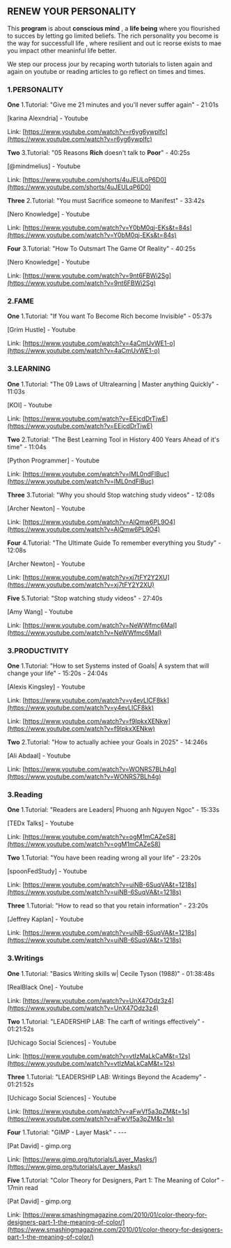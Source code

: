 ## RENEW YOUR PERSONALITY

This **program** is about **conscious mind** , a **life being** where you flourished to succes by letting go limited beliefs. The rich personality you become is the way for successfull life , where resilient and out ic reorse exists to mae you impact other meaninful life better.

We step our process jour by recaping worth tutorials to listen again and again on youtube or reading articles to go reflect on times and times.

### 1.PERSONALITY

**One**
1.Tutorial: "Give me 21 minutes and you'll never suffer again" - 21:01s

[karina Alexndria] - Youtube

Link: [https://www.youtube.com/watch?v=r6yg6ywplfc](https://www.youtube.com/watch?v=r6yg6ywplfc)

**Two**
3.Tutorial: "05 Reasons **Rich** doesn't talk to **Poor**" - 40:25s

[@mindmelius] - Youtube

Link: [https://www.youtube.com/shorts/4uJEULqP6D0](https://www.youtube.com/shorts/4uJEULqP6D0)

**Three**
2.Tutorial: "You must Sacrifice someone to Manifest" - 33:42s

[Nero Knowledge] - Youtube

Link: [https://www.youtube.com/watch?v=Y0bM0qj-EKs&t=84s](https://www.youtube.com/watch?v=Y0bM0qj-EKs&t=84s)

**Four**
3.Tutorial: "How To Outsmart The Game Of Reality" - 40:25s

[Nero Knowledge] - Youtube

Link: [https://www.youtube.com/watch?v=9nt6FBWi2Sg](https://www.youtube.com/watch?v=9nt6FBWi2Sg)

### 2.FAME

**One**
1.Tutorial: "If You want To Become Rich become Invisible" - 05:37s

[Grim Hustle] - Youtube

Link: [https://www.youtube.com/watch?v=4aCmUvWE1-o](https://www.youtube.com/watch?v=4aCmUvWE1-o)

### 3.LEARNING

**One**
1.Tutorial: "The 09 Laws of Ultralearning | Master anything Quickly" - 11:03s

[KOI] - Youtube

Link: [https://www.youtube.com/watch?v=EEjcdDrTjwE](https://www.youtube.com/watch?v=EEjcdDrTjwE)

**Two**
2.Tutorial: "The Best Learning Tool in History 400 Years Ahead of it's time" - 11:04s

[Python Programmer] - Youtube

Link: [https://www.youtube.com/watch?v=lML0ndFlBuc](https://www.youtube.com/watch?v=lML0ndFlBuc)

**Three**
3.Tutorial: "Why you should Stop watching study videos" - 12:08s

[Archer Newton] - Youtube

Link: [https://www.youtube.com/watch?v=AlQmw6PL9O4](https://www.youtube.com/watch?v=AlQmw6PL9O4)

**Four**
4.Tutorial: "The Ultimate Guide To remember everything you Study" - 12:08s

[Archer Newton] - Youtube

Link: [https://www.youtube.com/watch?v=xj7tFY2Y2XU](https://www.youtube.com/watch?v=xj7tFY2Y2XU)

**Five**
5.Tutorial: "Stop watching study videos" - 27:40s

[Amy Wang] - Youtube

Link: [https://www.youtube.com/watch?v=NeWWfmc6MaI](https://www.youtube.com/watch?v=NeWWfmc6MaI)

### 3.PRODUCTIVITY

**One**
1.Tutorial: "How to set Systems insted of Goals| A system that will change your life" - 15:20s - 24:04s

[Alexis Kingsley] - Youtube

Link: [https://www.youtube.com/watch?v=y4evLICF8kk](https://www.youtube.com/watch?v=y4evLICF8kk)

Link: [https://www.youtube.com/watch?v=f9IpkxXENkw](https://www.youtube.com/watch?v=f9IpkxXENkw)

**Two**
2.Tutorial: "How to actually achiee your Goals in 2025" - 14:246s

[Ali Abdaal] - Youtube

Link: [https://www.youtube.com/watch?v=WONRS7BLh4g](https://www.youtube.com/watch?v=WONRS7BLh4g)

### 3.Reading

**One**
1.Tutorial: "Readers are Leaders| Phuong anh Nguyen Ngoc" - 15:33s

[TEDx Talks] - Youtube

Link: [https://www.youtube.com/watch?v=ogM1mCAZeS8](https://www.youtube.com/watch?v=ogM1mCAZeS8)

**Two**
1.Tutorial: "You have been reading wrong all your life" - 23:20s

[spoonFedStudy] - Youtube

Link: [https://www.youtube.com/watch?v=uiNB-6SuqVA&t=1218s](https://www.youtube.com/watch?v=uiNB-6SuqVA&t=1218s)

**Three**
1.Tutorial: "How to read so that you retain information" - 23:20s

[Jeffrey Kaplan] - Youtube

Link: [https://www.youtube.com/watch?v=uiNB-6SuqVA&t=1218s](https://www.youtube.com/watch?v=uiNB-6SuqVA&t=1218s)

### 3.Writings

**One**
1.Tutorial: "Basics Writing skills w| Cecile Tyson (1988)" - 01:38:48s

[RealBlack One] - Youtube

Link: [https://www.youtube.com/watch?v=UnX47Odz3z4](https://www.youtube.com/watch?v=UnX47Odz3z4)

**Two**
1.Tutorial: "LEADERSHIP LAB: The carft of writings effectively" - 01:21:52s

[Uchicago Social Sciences] - Youtube

Link: [https://www.youtube.com/watch?v=vtIzMaLkCaM&t=12s](https://www.youtube.com/watch?v=vtIzMaLkCaM&t=12s)

**Three**
1.Tutorial: "LEADERSHIP LAB: Writings Beyond the Academy" - 01:21:52s

[Uchicago Social Sciences] - Youtube

Link: [https://www.youtube.com/watch?v=aFwVf5a3pZM&t=1s](https://www.youtube.com/watch?v=aFwVf5a3pZM&t=1s)

**Four**
1.Tutorial: "GIMP - Layer Mask" - ---

[Pat David] - gimp.org

Link: [https://www.gimp.org/tutorials/Layer_Masks/](https://www.gimp.org/tutorials/Layer_Masks/)

**Five**
1.Tutorial: "Color Theory for Designers, Part 1: The Meaning of Color" - 17min read

[Pat David] - gimp.org

Link: [https://www.smashingmagazine.com/2010/01/color-theory-for-designers-part-1-the-meaning-of-color/](https://www.smashingmagazine.com/2010/01/color-theory-for-designers-part-1-the-meaning-of-color/)
